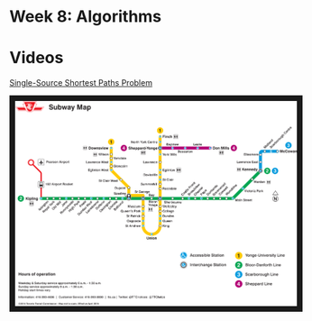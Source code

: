 # Week 8: Algorithms

# Videos

[Single-Source Shortest Paths Problem](https://www.youtube.com/watch?v=Aa2sqUhIn-E&t=21s)

<img src="img/toronto_subway_map.jpg" width="500" border="10" />
